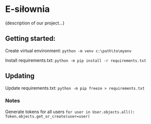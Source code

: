 # E-siłownia
(description of our project...)

## Getting started:

Create virtual environment: 
```python -m venv c:\path\to\myenv```

Install requirements.txt: 
```python -m pip install -r requirements.txt```

## Updating
Update requirements.txt:
```python -m pip freeze > requirements.txt```


### Notes
Generate tokens for all users
```for user in User.objects.all(): Token.objects.get_or_create(user=user)```